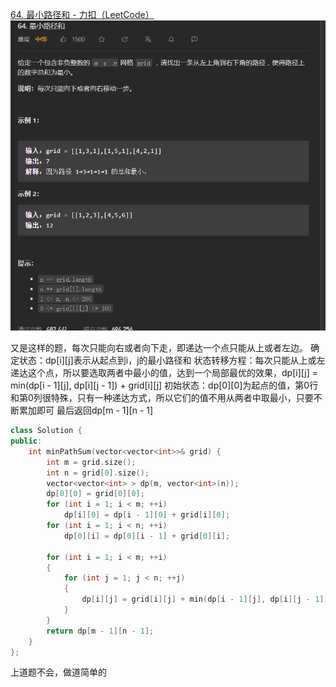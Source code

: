 [64. 最小路径和 - 力扣（LeetCode）](https://leetcode.cn/problems/minimum-path-sum/)
![image.png](https://raw.githubusercontent.com/ren77281/pigco-image/main/img/20230515190738.png)

又是这样的题，每次只能向右或者向下走，即递达一个点只能从上或者左边。
确定状态：dp\[i]\[j]表示从起点到i，j的最小路径和
状态转移方程：每次只能从上或左递达这个点，所以要选取两者中最小的值，达到一个局部最优的效果，dp\[i]\[j] = min(dp\[i - 1]\[j], dp\[i]\[j - 1]) + grid\[i]\[j]
初始状态：dp\[0]\[0]为起点的值，第0行和第0列很特殊，只有一种递达方式，所以它们的值不用从两者中取最小，只要不断累加即可
最后返回dp\[m - 1]\[n - 1]

```cpp
class Solution {
public:
    int minPathSum(vector<vector<int>>& grid) {
        int m = grid.size();
        int n = grid[0].size();
        vector<vector<int> > dp(m, vector<int>(n));
        dp[0][0] = grid[0][0];
        for (int i = 1; i < m; ++i)
            dp[i][0] = dp[i - 1][0] + grid[i][0];
        for (int i = 1; i < n; ++i)
            dp[0][i] = dp[0][i - 1] + grid[0][i];
        
        for (int i = 1; i < m; ++i)
        {
            for (int j = 1; j < n; ++j)
            {
                dp[i][j] = grid[i][j] + min(dp[i - 1][j], dp[i][j - 1]);
            }
        }
        return dp[m - 1][n - 1];
    }   
};
```
上道题不会，做道简单的
